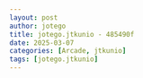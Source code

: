 ```yaml
---
layout: post
author: jotego
title: jotego.jtkunio - 485490f
date: 2025-03-07
categories: [Arcade, jtkunio]
tags: [jotego.jtkunio]
---
```


